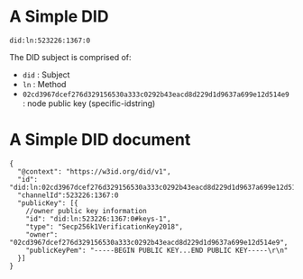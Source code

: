 # A Simple DID

```did:ln:523226:1367:0```

The DID subject is comprised of:
* ```did``` : Subject
* ```ln``` : Method
* ```02cd3967dcef276d329156530a333c0292b43eacd8d229d1d9637a699e12d514e9``` : node public key (specific-idstring)

# A Simple DID document

```
{
  "@context": "https://w3id.org/did/v1",
  "id": "did:ln:02cd3967dcef276d329156530a333c0292b43eacd8d229d1d9637a699e12d514e9",
  "channelId":523226:1367:0
  "publicKey": [{
    //owner public key information
    "id": "did:ln:523226:1367:0#keys-1",
    "type": "Secp256k1VerificationKey2018",
    "owner": "02cd3967dcef276d329156530a333c0292b43eacd8d229d1d9637a699e12d514e9",
    "publicKeyPem": "-----BEGIN PUBLIC KEY...END PUBLIC KEY-----\r\n"
  }]
}
```
